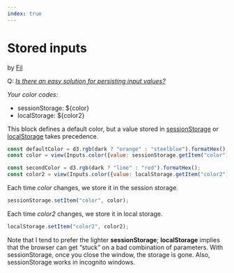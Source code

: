 ```yaml
---
index: true
---
```


# Stored inputs

<p class=author>by <a href="https://observablehq.com/@fil">Fil</a></p>

Q: [_Is there an easy solution for persisting input values?_](https://github.com/observablehq/framework/discussions/887)

_Your color codes:_

- sessionStorage: ${color}
- localStorage: ${color2}

This block defines a default color, but a value stored in [sessionStorage](https://developer.mozilla.org/en-US/docs/Web/API/Window/sessionStorage) or [localStorage](https://developer.mozilla.org/en-US/docs/Web/API/Window/localStorage) takes precedence.

```js echo
const defaultColor = d3.rgb(dark ? "orange" : "steelblue").formatHex();
const color = view(Inputs.color({value: sessionStorage.getItem("color") ?? defaultColor}));
```

```js echo
const secondColor = d3.rgb(dark ? "lime" : "red").formatHex();
const color2 = view(Inputs.color({value: localStorage.getItem("color2") ?? secondColor}));
```

Each time _color_ changes, we store it in the session storage.

```js echo
sessionStorage.setItem("color", color);
```

Each time _color2_ changes, we store it in local storage.

```js echo
localStorage.setItem("color2", color2);
```

Note that I tend to prefer the lighter **sessionStorage**; **localStorage** implies that the browser can get “stuck” on a bad combination of parameters. With sessionStorage, once you close the window, the storage is gone. Also, sessionStorage works in incognito windows.
